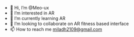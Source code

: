 - 👋 Hi, I’m @Meo-ux
- 👀 I’m interested in AR
- 🌱 I’m currently learning AR
- 💞️ I’m looking to collaborate on AR fitness based interface
- 📫 How to reach me miladh2109@gmail.com

<!---
Meo-ux/Meo-ux is a ✨ special ✨ repository because its `README.md` (this file) appears on your GitHub profile.
You can click the Preview link to take a look at your changes.
--->
